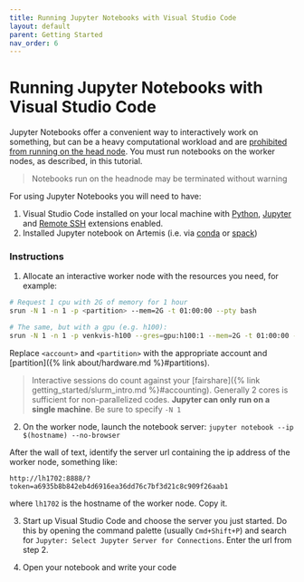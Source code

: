 ```yaml
---
title: Running Jupyter Notebooks with Visual Studio Code
layout: default
parent: Getting Started
nav_order: 6
---
```


# Running Jupyter Notebooks with Visual Studio Code

Jupyter Notebooks offer a convenient way to interactively work on something,
but can be a heavy computational workload and are
[prohibited from running on the head node](https://arc.umich.edu/lighthouse/user-guide/).
You must run notebooks on the worker nodes, as described, in this tutorial.

> Notebooks run on the headnode may be terminated without warning

For using Jupyter Notebooks you will need to have:

1. Visual Studio Code installed on your local machine with [Python](https://marketplace.visualstudio.com/items?itemName=ms-python.python), [Jupyter](https://marketplace.visualstudio.com/items?itemName=ms-toolsai.jupyter) and [Remote SSH](https://marketplace.visualstudio.com/items?itemName=ms-vscode-remote.remote-ssh) extensions enabled.
2. Installed Jupyter notebook on Artemis (i.e. via [conda](https://docs.conda.io/en/latest/) or [spack](https://spack.readthedocs.io/en/latest/))

### Instructions
1. Allocate an interactive worker node with the resources you need, for example:

```bash
# Request 1 cpu with 2G of memory for 1 hour
srun -N 1 -n 1 -p <partition> --mem=2G -t 01:00:00 --pty bash

# The same, but with a gpu (e.g. h100):
srun -N 1 -n 1 -p venkvis-h100 --gres=gpu:h100:1 --mem=2G -t 01:00:00 --pty bash
```
Replace `<account>` and `<partition>` with the appropriate account and
[partition]({% link about/hardware.md %}#partitions).

> Interactive sessions do count against your
> [fairshare]({% link getting_started/slurm_intro.md %}#accounting). Generally 2 cores
> is sufficient for non-parallelized codes.
> __Jupyter can only run on a single machine__. Be sure to specify `-N 1`

2. On the worker node, launch the notebook server: `jupyter notebook --ip
   $(hostname) --no-browser`

After the wall of text, identify the server url containing the ip address of the
worker node, something like:

```
http://lh1702:8888/?token=a6935b8b842eb4d6916ea36dd76c7bf3d21c8c909f26aab1
```

where `lh1702` is the hostname of the worker node. Copy it.

3. Start up Visual Studio Code and choose the server you just started. Do this
   by opening the command palette (usually `Cmd+Shift+P`) and search for
   `Jupyter: Select Jupyter Server for Connections`. Enter the url from step 2.

4. Open your notebook and write your code
